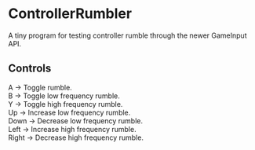 # ControllerRumbler

A tiny program for testing controller rumble through the newer GameInput API.

## Controls
A -> Toggle rumble.  
B -> Toggle low frequency rumble.  
Y -> Toggle high frequency rumble.  
Up -> Increase low frequency rumble.  
Down -> Decrease low frequency rumble.  
Left -> Increase high frequency rumble.  
Right -> Decrease high frequency rumble.  